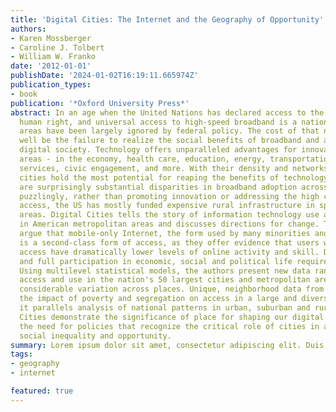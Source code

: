 ```yaml
---
title: 'Digital Cities: The Internet and the Geography of Opportunity'
authors:
- Karen Mossberger
- Caroline J. Tolbert
- William W. Franko
date: '2012-01-01'
publishDate: '2024-01-02T16:19:11.665974Z'
publication_types:
- book
publication: '*Oxford University Press*'
abstract: In an age when the United Nations has declared access to the Internet a
  human right, and universal access to high-speed broadband is a national goal, urban
  areas have been largely ignored by federal policy. The cost of that neglect may
  well be the failure to realize the social benefits of broadband and a broadly-connected
  digital society. Technology offers unparalleled advantages for innovation in urban
  areas - in the economy, health care, education, energy, transportation, government
  services, civic engagement, and more. With their density and networks of activity,
  cities hold the most potential for reaping the benefits of technology. But there
  are surprisingly substantial disparities in broadband adoption across cities. More
  puzzlingly, rather than promoting innovation or addressing the high cost of broadband
  access, the US has mostly funded expensive rural infrastructure in sparsely-populated
  areas. Digital Cities tells the story of information technology use and inequality
  in American metropolitan areas and discusses directions for change. The authors
  argue that mobile-only Internet, the form used by many minorities and urban poor,
  is a second-class form of access, as they offer evidence that users with such limited
  access have dramatically lower levels of online activity and skill. Digital citizenship
  and full participation in economic, social and political life requires home access.
  Using multilevel statistical models, the authors present new data ranking broadband
  access and use in the nation's 50 largest cities and metropolitan areas, showing
  considerable variation across places. Unique, neighborhood data from Chicago examines
  the impact of poverty and segregation on access in a large and diverse city, and
  it parallels analysis of national patterns in urban, suburban and rural areas. Digital
  Cities demonstrate the significance of place for shaping our digital future and
  the need for policies that recognize the critical role of cities in addressing both
  social inequality and opportunity.
summary: Lorem ipsum dolor sit amet, consectetur adipiscing elit. Duis posuere tellus ac convallis placerat. Proin tincidunt magna sed ex sollicitudin condimentum.
tags:
- geography
- internet

featured: true
---
```


